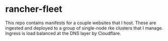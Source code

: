 # rancher-fleet
This repo contains manifests for a couple websites that I host. These are ingested and deployed to a group of single-node rke clusters that I manage. Ingress is load balanced at the DNS layer by Cloudflare.
